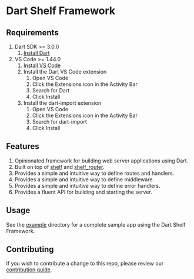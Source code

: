 # Dart Shelf Framework

## Requirements

1. Dart SDK >= 3.0.0
   1. [Install Dart](https://dart.dev/get-dart)
2. VS Code >= 1.44.0
   1. [Install VS Code](https://code.visualstudio.com/download)
   2. Install the Dart VS Code extension
      1. Open VS Code
      2. Click the Extensions icon in the Activity Bar
      3. Search for Dart
      4. Click Install
   3. Install the dart-import extension
      1. Open VS Code
      2. Click the Extensions icon in the Activity Bar
      3. Search for dart-import
      4. Click Install

## Features

1. Opinionated framework for building web server applications using Dart.
2. Built on top of [shelf](https://pub.dev/packages/shelf) and
   [shelf_router](https://pub.dev/packages/shelf_router).
3. Provides a simple and intuitive way to define routes and handlers.
4. Provides a simple and intuitive way to define middleware.
5. Provides a simple and intuitive way to define error handlers.
6. Provides a fluent API for building and starting the server.

## Usage

See the [example](example) directory for a complete sample app using the Dart Shelf Framework.

## Contributing

If you wish to contribute a change to this repo, please review our [contribution guide](CONTRIBUTING.md).
